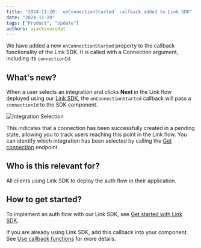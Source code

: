 ```yaml
---
title: "2024-11-20: `onConnectionStarted` callback added to Link SDK"
date: "2024-11-20"
tags: ["Product", "Update"]
authors: ajacksoncodat
---
```


We have added a new `onConnectionStarted` property to the callback functionality of the Link SDK. It is called with a Connection argument, including its `connectionId`.

<!--truncate-->

## What's new?

When a user selects an integration and clicks **Next** in the Link flow deployed using our [Link SDK](/auth-flow/authorize-embedded-link), the `onConnectionStarted` callback will pass a `connectionId` to the SDK component.

![Integration Selection](/img/link/integration_selection.png)

This indicates that a connection has been successfully created in a pending state, allowing you to track users reaching this point in the Link flow. You can identify which integration has been selected by calling the [Get connection](/platform-api#/operations/get-connection) endpoint.

## Who is this relevant for?

All clients using Link SDK to deploy the auth flow in their application.

## How to get started?

To implement an auth flow with our Link SDK, see [Get started with Link SDK](https://docs.codat.io/auth-flow/authorize-embedded-link). 

If you are already using Link SDK, add this callback into your component. See [Use callback functions](https://docs.codat.io/auth-flow/authorize-embedded-link) for more details.
